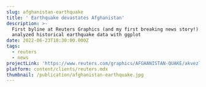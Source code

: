 ```yaml
---
slug: afghanistan-earthquake
title: ' Earthquake devastates Afghanistan'
description: >-
  First byline at Reuters Graphics (and my first breaking news story!). I
  analyzed historical earthquake data with ggplot
date: 2022-06-23T18:30:00.000Z
tags:
  - reuters
  - news
projectLink: 'https://www.reuters.com/graphics/AFGHANISTAN-QUAKE/akvezlnropr/'
platform: content/clients/reuters.mdx
thumbnail: /publication/afghanistan-earthquake.jpg
---
```


